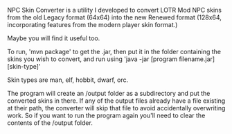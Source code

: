 NPC Skin Converter is a utility I developed to convert LOTR Mod NPC skins from the old Legacy format (64x64) into the new Renewed format (128x64, incorporating features from the modern player skin format.)

Maybe you will find it useful too.

To run, 'mvn package' to get the .jar, then put it in the folder containing the skins you wish to convert, and run using 'java -jar [program filename.jar] [skin-type]'

Skin types are man, elf, hobbit, dwarf, orc.

The program will create an /output folder as a subdirectory and put the converted skins in there. If any of the output files already have a file existing at their path, the converter will skip that file to avoid accidentally overwriting work. So if you want to run the program again you'll need to clear the contents of the /output folder.
